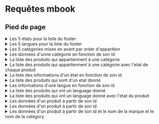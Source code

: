 # Requêtes mbook

## Pied de page

<details><summary>Les 5 états pour la liste du footer</summary>

```sql
SELECT *
FROM `etat`
WHERE `footer_order` > 0
ORDER BY `footer_order` 
LIMIT 5
```

</details>

<details><summary>Les 5 langues pour la liste du footer</summary>

```sql
SELECT *
FROM `language`
WHERE `footer_order` > 0
ORDER BY `footer_order` > 0
LIMIT 8
```

</details>

<details><summary>Les 5 categories mises en avant par order d'apparition</summary>

```sql
SELECT *
FROM `category`
ORDER BY `created_at`
LIMIT 5
```

</details>

<details><summary>Les données d'unne catégorie en fonction de son id</summary>

```sql
SELECT *
FROM `category`
WHERE `id` = 1
```

</details>


<details><summary>La liste des produits qui appartiennent à une catégorie</summary>

```sql
SELECT *
FROM `product`
WHERE `category_id` = 5
```

</details>

<details><summary>La liste des produits qui appartiennent à une catégorie avec l'etat de chaque produit</summary>

```sql
SELECT `product`.*,`etat`.`name` AS `etat_name`
FROM `product`
INNER JOIN `etat` ON `product`.`etat_id` = `etat`.`id`
WHERE `category_id` = 6

```

</details>

<details><summary>La liste des informations d'un état en fonction de son id</summary>

```sql
SELECT *
FROM   `etat`
WHERE  `id` = 6

```

</details>

<details><summary>La liste des produits qui sont d'un etat donné </summary>

```sql
SELECT *
FROM   `product`
WHERE  `etat_id` = 6

```

</details>

<details><summary>Les informations d'une langue en fonction de son id</summary>

```sql
SELECT *
FROM   `language`
WHERE  `id` = 6

```

</details>


<details><summary>La liste des produits qui ont un language donné</summary>

```sql
SELECT *
FROM   `product`
WHERE  `etat_id` = 6

```

</details>

<details><summary>La liste des produits qui ont un language donné avec l'etat du produit</summary>

```sql
SELECT `product`.*, `etat`.`name` AS `etat_name`
FROM `product`
INNER JOIN `etat` ON `product`.`etat_id` = `etat`.`id`
WHERE `language_id` = 4

```

</details>

<details><summary>Les données d'un produit à partir de son id</summary>

```sql
SELECT *
FROM   `product`
WHERE  `id` = 4

```

</details>

<details><summary>Les données d'un produit à partir de son id</summary>

```sql
SELECT *
FROM   `product`
WHERE  `id` = 4

```

</details>

<details><summary>Les données d'un produit à partir de son id et le nom de la marque et le nom de la category</summary>

```sql
SELECT `product`.*, `language`.`name` AS `language_name`, `category`.`name` AS `category_name`
FROM   `product`
INNER JOIN `language` ON `product`.`language_id` = `language`.`id`
INNER JOIN `category` ON `product` .`category_id` = `category`.`id`
WHERE  `product`.`id` = 4

```

</details>